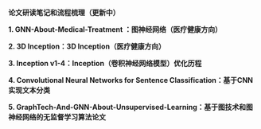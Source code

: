 **论文研读笔记和流程梳理（更新中）**

**1. GNN-About-Medical-Treatment ：图神经网络（医疗健康方向）**

**2. 3D Inception：3D Inception（医疗健康方向）**

**3. Inception v1-4：Inception（卷积神经网络模型）优化历程**

**4. Convolutional Neural Networks for Sentence Classification：基于CNN实现文本分类**

**5. GraphTech-And-GNN-About-Unsupervised-Learning：基于图技术和图神经网络的无监督学习算法论文**
